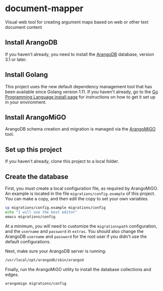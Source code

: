 # document-mapper
Visual web tool for creating argument maps based on web or other text document content

## Install ArangoDB
If you haven't already, you need to install the [ArangoDB](https://arangodb.com/) database, version 3.1 or later.


## Install Golang
This project uses the new default dependency management tool that has been available since Golang version 1.11. If you haven't already, go to the [Go Programming Language install page](https://golang.org/doc/install) for instructions on how to get it set up in your environment.

## Install ArangoMiGO
ArangoDB schema creation and migration is managed via the [ArangoMiGO](https://github.com/deusdat/arangomigo) tool.

## Set up this project
If you haven't already, clone this project to a local folder.

## Create the database
First, you must create a local configuration file, as required by ArangoMiGO. An example is located in the file `migrations/config.example` of this project. You can make a copy, and then edit the copy to set your own variables.

```bash
cp migrations/config.example migrations/config
echo "I will use the best editor"
emacs migrations/config
```

At a minimum, you will need to customize the `migrationspath` configuration, and the `username` and `password` in `extras`. You should also change the ArangoDB `username` and `password` for the root user if you didn't use the default configurations.

Next, make sure your ArangoDB server is running:

```bash
/usr/local/opt/arangodb/sbin/arangod
```

Finally, run the ArangoMiGO utility to install the database collections and edges.

```bash
arangomigo migrations/config
```

